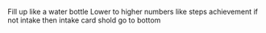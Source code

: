 Fill up like a water bottle
Lower to higher numbers like steps achievement
if not intake then intake card shold go to bottom

